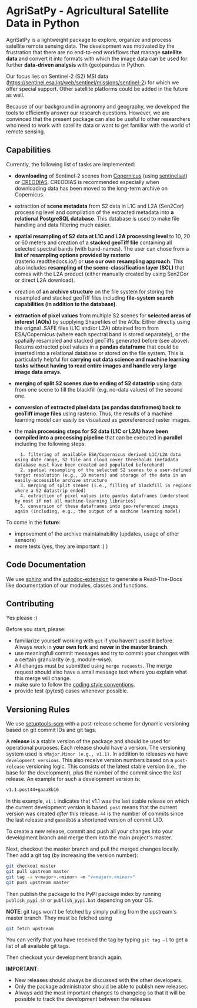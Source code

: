 # AgriSatPy - Agricultural Satellite Data in Python

AgriSatPy is a lightweight package to explore, organize and process satellite remote sensing data. The development was motivated by the frustration that there are no end-to-end workflows that manage **satellite data** and convert it into formats with which the image data can be used for further **data-driven analysis** with (geo)pandas in Python. 

Our focus lies on Sentinel-2 (S2) MSI data (https://sentinel.esa.int/web/sentinel/missions/sentinel-2) for which we offer special support. Other satellite platforms could be added in the future as well.

Because of our background in agronomy and geography, we developed the tools to efficiently answer our research questions. However, we are convinced that the present package can also be useful to other researchers who need to work with satellite data or want to get familiar with the world of remote sensing.

## Capabilities

Currently, the following list of tasks are implemented:

- **downloading** of Sentinel-2 scenes from [Copernicus](https://scihub.copernicus.eu/) (using [sentinelsat](https://sentinelsat.readthedocs.io/en/stable/)) or [CREODIAS](https://creodias.eu/). CREODIAS is recommended especially when downloading data has been moved to the long-term archive on Copernicus.

- extraction of **scene metadata** from S2 data in L1C and L2A (Sen2Cor) processing level and compilation of the extracted metadata into **a relational PostgreSQL database**. This database is used to make file handling and data filtering much easier.

- **spatial resampling of S2 data at L1C and L2A processing level** to 10, 20 or 60 meters and creation of a **stacked geoTiff file** containing all selected spectral bands (with band-names). The user can chose from a **list of resampling options provided by rasterio** (rasterio.readthedocs.io/) or **use our own resampling approach**. This also includes **resampling of the scene-classification layer (SCL)** that comes with the L2A product (either manually created by using Sen2Cor or direct L2A download).

- creation of **an archive structure** on the file system for storing the resampled and stacked geoTiff files including **file-system search capabilities (in addition to the database)**.

- **extraction of pixel values** from multiple S2 scenes for **selected areas of interest (AOIs)** by supplying Shapefiles of the AOIs: Either directly using the orignal .SAFE files (L1C and/or L2A) obtained from from ESA/Copernicus (where each spectral band is stored separately), or the spatially resampled and stacked geoTiffs generated before (see above). Returns extracted pixel values in a **pandas dataframe** that could be inserted into a relational database or stored on the file system. This is particularly helpful for **carrying out data science and machine learning tasks without having to read entire images and handle very large image data arrays**.

- **merging of split S2 scenes due to ending of S2 datastrip** using data from one scene to fill the blackfill (e.g. no-data values) of the second one.


- **conversion of extracted pixel data (as pandas dataframes) back to geoTiff image files** using rasterio. Thus, the results of a machine learning model can easily be visualized as georeferenced raster images.


- the **main processing steps for S2 data (L1C or L2A) have been compiled into a processing pipeline** that can be executed in **parallel** including the following steps:

		1. filtering of available ESA/Copernicus derived L1C/L2A data using date range, S2 tile and cloud cover thresholds (metadata database must have been created and populated beforehand)
		2. spatial resampling of the selected S2 scenes to a user-defined target resolution (e.g., 10 meters) and storage of the data in an easily-accessible archive structure
		3. merging of split scenes (i.e., filling of blackfill in regions where a S2 datastrip ended)
		4. extraction of pixel values into pandas dataframes (understood by most if not all machine-learning libraries)
		5. conversion of these dataframes into geo-referenced images again (including, e.g., the output of a machine learning model)

To come in the **future**:

- improvement of the archive maintainability (updates, usage of other sensors)
- more tests (yes, they are important :) )

## Code Documentation

We use [sphinx](https://www.sphinx-doc.org/en/master/) and the [autodoc-extension](https://www.sphinx-doc.org/en/master/usage/extensions/autodoc.html) to generate a Read-The-Docs like documentation of our modules, classes and functions.

## Contributing
Yes please :)

Before you start, please:
- familiarize yourself working with `git` if you haven't used it before. Always work in **your own fork** and **never in the master branch**.
- use meaningfull commit messages and try to commit your changes with a certain granularity (e.g, module-wise).
- All changes must be submitted using `merge requests`. The merge request should also have a small message text where you explain what this merge will change.
- make sure to follow the [coding style conventions](./CODE_STYLE.md).
- provide test (pytest) cases whenever possible.

## Versioning Rules

We use [setuptools-scm](https://pypi.org/project/setuptools-scm/) with a post-release scheme for dynamic versioning based on git commit IDs and git tags.

A **release** is a stable version of the package and should be used for operational purposes. Each release should have a version. The versioning system used is `vMajor.Minor (e.g., v1.1)`.
In addition to releases we have `development versions`. This also receive version numbers based on a `post-release` versioning logic. This consists of the latest stable version (i.e., the base for the development), plus the number of the commit since the last release. An example for such a development version is:

```bash
v1.1.post44+gaaa8b16
```

In this example, `v1.1` indicates that v1.1 was the last stable release on which the current development version is based. `post` means that the current version was created *after* this release. `44` is the number of commits since the last release and `gaaa8b16` a shortened version of commit UID.

To create a new release, commit and push all your changes into your development branch and merge them into the main project's master.

Next, checkout the master branch and pull the merged changes locally. Then add a git tag (by increasing the version number):

```bash
git checkout master
git pull upstream master
git tag -a v<major>.<minor> -m "v<major>.<minor>"
git push upstream master
```
Then publish the package to the PyPI package index by running `publish_pypi.sh` or `publish_pypi.bat` depending on your OS.

**NOTE**: git tags won't be fetched by simply pulling from the upstream's master branch. They must be fetched using

```bash
git fetch upstream
```

You can verify that you have received the tag by typing `git tag -l` to get a list of all available git tags.

Then checkout your development branch again.

**IMPORTANT**:

- New releases should always be discussed with the other developers.
- Only the package administrator should be able to publish new releases.
- Always add the most important changes to changelog so that it will be possible to track the development between the releases

